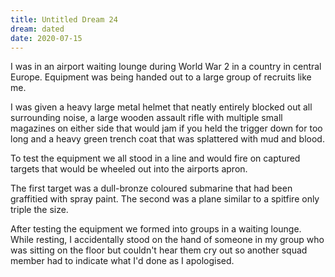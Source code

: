 ```yaml
---
title: Untitled Dream 24
dream: dated
date: 2020-07-15
---
```


I was in an airport waiting lounge during World War 2 in a country in central Europe. Equipment was being handed out to a large group of recruits like me.

I was given a heavy large metal helmet that neatly entirely blocked out all surrounding noise, a large wooden assault rifle with multiple small magazines on either side that would jam if you held the trigger down for too long and a heavy green trench coat that was splattered with mud and blood.

To test the equipment we all stood in a line and would fire on captured targets that would be wheeled out into the airports apron.

The first target was a dull-bronze coloured submarine that had been graffitied with spray paint. The second was a plane similar to a spitfire only triple the size.

After testing the equipment we formed into groups in a waiting lounge. While resting, I accidentally stood on the hand of someone in my group who was sitting on the floor but couldn't hear them cry out so another squad member had to indicate what I'd done as I apologised.